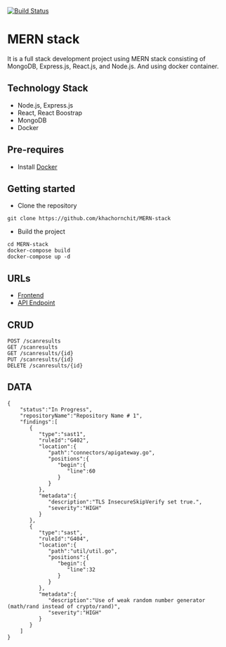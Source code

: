 [![Build Status](https://travis-ci.org/khachornchit/MERN-stack.svg?branch=master)](https://travis-ci.org/khachornchit/MERN-Stack)

# MERN stack
It is a full stack development project using MERN stack consisting of MongoDB, Express.js, React.js, and Node.js. And using docker container.

## Technology Stack
* Node.js, Express.js
* React, React Boostrap
* MongoDB
* Docker

## Pre-requires
* Install [Docker](https://www.docker.com/)

## Getting started
* Clone the repository
```
git clone https://github.com/khachornchit/MERN-stack
```
* Build the project
```
cd MERN-stack
docker-compose build
docker-compose up -d
```

## URLs
* [Frontend](http://localhost:8081/)
* [API Endpoint](http://localhost:8082/api)

## CRUD
```
POST /scanresults
GET /scanresults
GET /scanresults/{id}
PUT /scanresults/{id}
DELETE /scanresults/{id}
```

## DATA
```
{
    "status":"In Progress",
    "repositoryName":"Repository Name # 1",
    "findings":[
       {
          "type":"sast1",
          "ruleId":"G402",
          "location":{
             "path":"connectors/apigateway.go",
             "positions":{
                "begin":{
                   "line":60
                }
             }
          },
          "metadata":{
             "description":"TLS InsecureSkipVerify set true.",
             "severity":"HIGH"
          }
       },
       {
          "type":"sast",
          "ruleId":"G404",
          "location":{
             "path":"util/util.go",
             "positions":{
                "begin":{
                   "line":32
                }
             }
          },
          "metadata":{
             "description":"Use of weak random number generator (math/rand instead of crypto/rand)",
             "severity":"HIGH"
          }
       }
    ]
}
```
